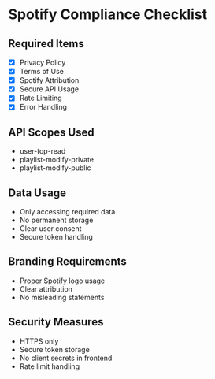 # Spotify Compliance Checklist

## Required Items
- [x] Privacy Policy
- [x] Terms of Use
- [x] Spotify Attribution
- [x] Secure API Usage
- [x] Rate Limiting
- [x] Error Handling

## API Scopes Used
- user-top-read
- playlist-modify-private
- playlist-modify-public

## Data Usage
- Only accessing required data
- No permanent storage
- Clear user consent
- Secure token handling

## Branding Requirements
- Proper Spotify logo usage
- Clear attribution
- No misleading statements

## Security Measures
- HTTPS only
- Secure token storage
- No client secrets in frontend
- Rate limit handling 